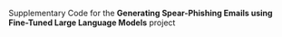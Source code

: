 Supplementary Code for the **Generating Spear-Phishing Emails using Fine-Tuned Large Language Models** project
